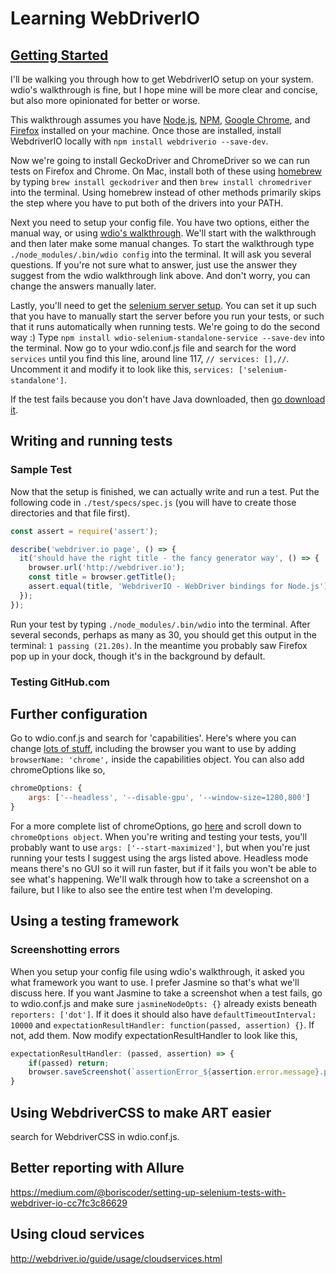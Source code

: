 # Learning WebDriverIO

## [Getting Started](http://webdriver.io/guide/getstarted/install.html)
I'll be walking you through how to get WebdriverIO setup on your system. wdio's walkthrough is fine, but I hope mine will be more clear and concise, but also more opinionated for better or worse.

This walkthrough assumes you have [Node.js](http://nodejs.org/), [NPM](https://www.npmjs.org/), [Google Chrome](https://www.google.com/chrome/browser/desktop/index.html), and [Firefox](https://www.mozilla.org/en-US/firefox/new/) installed on your machine. Once those are installed, install WebdriverIO locally with `npm install webdriverio --save-dev`.

Now we're going to install GeckoDriver and ChromeDriver so we can run tests on Firefox and Chrome. On Mac, install both of these using [homebrew](https://brew.sh/) by typing `brew install geckodriver` and then `brew install chromedriver` into the terminal. Using homebrew instead of other methods primarily skips the step where you have to put both of the drivers into your PATH.

Next you need to setup your config file. You have two options, either the manual way, or using [wdio's walkthrough](http://webdriver.io/guide.html#Let’s-get-serious). We'll start with the walkthrough and then later make some manual changes. To start the walkthrough type `./node_modules/.bin/wdio config` into the terminal. It will ask you several questions. If you're not sure what to answer, just use the answer they suggest from the wdio walkthrough link above. And don't worry, you can change the answers manually later.

Lastly, you'll need to get the [selenium server setup](http://webdriver.io/guide/services/selenium-standalone.html). You can set it up such that you have to manually start the server before you run your tests, or such that it runs automatically when running tests. We're going to do the second way :) Type `npm install wdio-selenium-standalone-service --save-dev` into the terminal. Now go to your wdio.conf.js file and search for the word `services` until you find this line, around line 117, `// services: [],//`. Uncomment it and modify it to look like this, `services: ['selenium-standalone']`.

If the test fails because you don't have Java downloaded, then [go download it](https://www.java.com/en/download/manual.jsp).

## Writing and running tests

### Sample Test
Now that the setup is finished, we can actually write and run a test. Put the following code in `./test/specs/spec.js` (you will have to create those directories and that file first).

```javascript
const assert = require('assert');

describe('webdriver.io page', () => {
  it('should have the right title - the fancy generator way', () => {
    browser.url('http://webdriver.io');
    const title = browser.getTitle();
    assert.equal(title, 'WebdriverIO - WebDriver bindings for Node.js');
  });
});
```

Run your test by typing `./node_modules/.bin/wdio` into the terminal. After several seconds, perhaps as many as 30, you should get this output in the terminal: `1 passing (21.20s)`. In the meantime you probably saw Firefox pop up in your dock, though it's in the background by default.

### Testing GitHub.com


## Further configuration
Go to wdio.conf.js and search for 'capabilities'. Here's where you can change [lots of stuff](https://github.com/SeleniumHQ/selenium/wiki/DesiredCapabilities), including the browser you want to use by adding `browserName: 'chrome',` inside the capabilities object. You can also add chromeOptions like so, 
```javascript
chromeOptions: {
    args: ['--headless', '--disable-gpu', '--window-size=1280,800']
}
```
For a more complete list of chromeOptions, go [here](https://sites.google.com/a/chromium.org/chromedriver/capabilities) and scroll down to `chromeOptions object`. When you're writing and testing your tests, you'll probably want to use `args: ['--start-maximized']`, but when you're just running your tests I suggest using the args listed above. Headless mode means there's no GUI so it will run faster, but if it fails you won't be able to see what's happening. We'll walk through how to take a screenshot on a failure, but I like to also see the entire test when I'm developing.

## Using a testing framework
### Screenshotting errors
When you setup your config file using wdio's walkthrough, it asked you what framework you want to use. I prefer Jasmine so that's what we'll discuss here. If you want Jasmine to take a screenshot when a test fails, go to wdio.conf.js and make sure `jasmineNodeOpts: {}` already exists beneath `reporters: ['dot']`. If it does it should also have `defaultTimeoutInterval: 10000` and `expectationResultHandler: function(passed, assertion) {}`. If not, add them. Now modify expectationResultHandler to look like this,
```javascript
expectationResultHandler: (passed, assertion) => {
    if(passed) return;
    browser.saveScreenshot(`assertionError_${assertion.error.message}.png`);
}
```

## Using WebdriverCSS to make ART easier

search for WebdriverCSS in wdio.conf.js.

## Better reporting with Allure
https://medium.com/@boriscoder/setting-up-selenium-tests-with-webdriver-io-cc7fc3c86629

## Using cloud services
http://webdriver.io/guide/usage/cloudservices.html